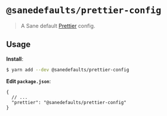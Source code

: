 # `@sanedefaults/prettier-config`

> A Sane default [Prettier](https://prettier.io) config.

## Usage

**Install**:

```bash
$ yarn add --dev @sanedefaults/prettier-config
```

**Edit `package.json`**:

```jsonc
{
  // ...
  "prettier": "@sanedefaults/prettier-config"
}
```
